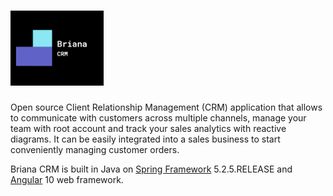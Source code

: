 # <img src='https://github.com/21tretiak0101/briana-crm/blob/media/briana.png' height='120' alt='Briana Logo'/>

Open source Client Relationship Management (CRM) application that allows to communicate with customers across multiple channels, manage your team with root account and track your sales analytics with reactive diagrams. It can be easily integrated into a sales business to start conveniently managing customer orders.

Briana CRM is built in Java on <a href='https://spring.io/projects/spring-framework'>Spring Framework</a> 5.2.5.RELEASE and <a href='https://angular.io'>Angular</a> 10 web framework.


